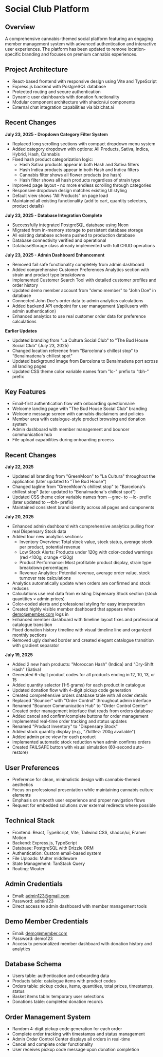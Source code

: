 # Social Club Platform

## Overview
A comprehensive cannabis-themed social platform featuring an engaging member management system with advanced authentication and interactive user experiences. The platform has been updated to remove location-specific branding and focuses on premium cannabis experiences.

## Project Architecture
- React-based frontend with responsive design using Vite and TypeScript
- Express.js backend with PostgreSQL database
- Protected routing and secure authentication
- Dynamic user dashboards with donation functionality
- Modular component architecture with shadcn/ui components
- External chat integration capabilities via bizichat.ai

## Recent Changes
**July 23, 2025 - Dropdown Category Filter System**
- Replaced long scrolling sections with compact dropdown menu system
- Added category dropdown with options: All Products, Sativa, Indica, Hybrid, Hash, Cannabis
- Fixed hash product categorization logic:
  * Hash Sativa products appear in both Hash and Sativa filters
  * Hash Indica products appear in both Hash and Indica filters
  * Cannabis filter shows all flower products (no hash)
  * Hash filter shows all hash products regardless of strain type
- Improved page layout - no more endless scrolling through categories
- Responsive dropdown design matches existing UI styling
- Default view shows "All Products" on page load
- Maintained all existing functionality (add to cart, quantity selectors, product details)

**July 23, 2025 - Database Integration Complete**
- Successfully integrated PostgreSQL database using Neon
- Migrated from in-memory storage to persistent database storage
- All existing database schema pushed to production database
- Database connectivity verified and operational
- DatabaseStorage class already implemented with full CRUD operations

**July 23, 2025 - Admin Dashboard Enhancement**
- Removed fail safe functionality completely from admin dashboard  
- Added comprehensive Customer Preferences Analytics section with strain and product type breakdowns
- Implemented Customer Search Tool with detailed customer profiles and order history
- Updated demo member account from "demo member" to "John Doe" in database
- Connected John Doe's order data to admin analytics calculations
- Added backend API endpoint for user management (/api/users with admin authentication)
- Enhanced analytics to use real customer order data for preference calculations

**Earlier Updates**
- Updated branding from "La Cultura Social Club" to "The Bud House Social Club" (July 23, 2025)
- Changed location reference from "Barcelona's chillest stop" to "Benalmadena's chillest spot"
- Updated background image from Barcelona to Benalmadena port across all landing pages
- Updated CSS theme color variable names from "lc-" prefix to "tbh-" prefix

## Key Features
- Email-first authentication flow with onboarding questionnaire
- Welcome landing page with "The Bud House Social Club" branding
- Welcome message screen with cannabis disclaimers and policies
- Member area with catalogue-style product browsing and donation system
- Admin dashboard with member management and bouncer communication hub
- File upload capabilities during onboarding process

## Recent Changes
**July 22, 2025**
- Updated all branding from "GreenMoon" to "La Cultura" throughout the application (later updated to "The Bud House")
- Changed tagline from "GreenMoon's chillest stop" to "Barcelona's chillest stop" (later updated to "Benalmadena's chillest spot")
- Updated CSS theme color variable names from --gmc- to --lc- prefix (later updated to --tbh- prefix)
- Maintained consistent brand identity across all pages and components

**July 20, 2025**
- Enhanced admin dashboard with comprehensive analytics pulling from real Dispensary Stock data
- Added four new analytics sections:
  * Inventory Overview: Total stock value, stock status, average stock per product, potential revenue
  * Low Stock Alerts: Products under 120g with color-coded warnings (red <100g, orange <120g)
  * Product Performance: Most profitable product display, strain type breakdown percentages
  * Revenue Analytics: Potential revenue, average order value, stock turnover rate calculations
- Analytics automatically update when orders are confirmed and stock reduces
- Calculations use real data from existing Dispensary Stock section (stock quantities × admin prices)
- Color-coded alerts and professional styling for easy interpretation
- Created highly visible member dashboard that appears when demo@member.com logs in
- Enhanced member dashboard with timeline layout fixes and professional catalogue transition
- Fixed donation history timeline with visual timeline line and organized monthly sections
- Removed ugly dashed border and created elegant catalogue transition with gradient separator

**July 19, 2025**
- Added 2 new hash products: "Moroccan Hash" (Indica) and "Dry-Shift Hash" (Sativa)
- Generated 6-digit product codes for all products ending in 12, 10, 13, or 15
- Added quantity selector (1-5 grams) for each product in catalogue
- Updated donation flow with 4-digit pickup code generation
- Created comprehensive orders database table with all order details
- Replaced "Bouncer" with "Order Control" throughout admin interface
- Renamed "Bouncer Communication Hub" to "Order Control Center"
- Created order management interface that reads from orders database
- Added cancel and confirm/complete buttons for order management
- Implemented real-time order tracking and status updates
- Renamed "Product Inventory" to "Dispensary Stock"
- Added stock quantity display (e.g., "Zkittlez: 200g available")
- Added admin price view for each product
- Implemented automatic stock reduction when admin confirms orders
- Created FAILSAFE button with visual simulation (60-second auto-restore)

## User Preferences
- Preference for clean, minimalistic design with cannabis-themed aesthetics
- Focus on professional presentation while maintaining cannabis culture elements
- Emphasis on smooth user experience and proper navigation flows
- Request for embedded solutions over external redirects where possible

## Technical Stack
- Frontend: React, TypeScript, Vite, Tailwind CSS, shadcn/ui, Framer Motion
- Backend: Express.js, TypeScript
- Database: PostgreSQL with Drizzle ORM
- Authentication: Custom email-based system
- File Uploads: Multer middleware
- State Management: TanStack Query
- Routing: Wouter

## Admin Credentials
- Email: admin123@gmail.com
- Password: admin123
- Direct access to admin dashboard with member management tools

## Demo Member Credentials
- Email: demo@member.com
- Password: demo123
- Access to personalized member dashboard with donation history and analytics

## Database Schema
- Users table: authentication and onboarding data
- Products table: catalogue items with product codes
- Orders table: pickup codes, items, quantities, total prices, timestamps, status
- Basket items table: temporary user selections
- Donations table: completed donation records

## Order Management System
- Random 4-digit pickup code generation for each order
- Complete order tracking with timestamps and status management
- Admin Order Control Center displays all orders in real-time
- Cancel and complete order functionality
- User receives pickup code message upon donation completion
